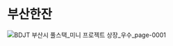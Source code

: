 # 부산한잔

![BDJT  부산시 풀스택_미니 프로젝트 상장_우수_page-0001](https://github.com/songyunjeong/busanhanjan/assets/117874502/a240c234-fdf3-46f4-b3a9-26301961d008)
